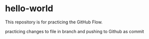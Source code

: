 # hello-world
This repository is for practicing the GitHub Flow.


practicing changes to file in branch and pushing to Github as commit
